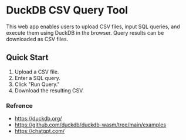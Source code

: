 # DuckDB CSV Query Tool

This web app enables users to upload CSV files, input SQL queries, and execute them using DuckDB in the browser. Query results can be downloaded as CSV files.

## Quick Start
1. Upload a CSV file.
2. Enter a SQL query.
3. Click "Run Query."
4. Download the resulting CSV.

### Refrence
- https://duckdb.org/
- https://github.com/duckdb/duckdb-wasm/tree/main/examples
- https://chatgpt.com/